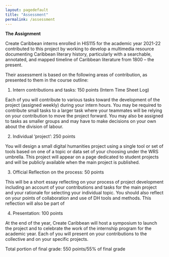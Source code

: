```yaml
---
layout: pagedefault
title: "Assessment"
permalink: /assessment
---
```


__The Assignment__

Create Caribbean interns enrolled in HIS115 for the academic year 2021-22 contributed to this project by working to develop a multimedia resource documenting Caribbean literary history, particularly with a searchable, annotated, and mapped timeline of Caribbean literature from 1800 – the present.

Their assessment is based on the following areas of contribution, as presented to them in the course outline:

1)	Intern contributions and tasks: 150 points (Intern Time Sheet Log)

Each of you will contribute to various tasks toward the development of the project (assigned weekly) during your intern hours. You may be required to contribute small tasks to a larger task where your teammates will be relying on your contribution to move the project forward. You may also be assigned to tasks as smaller groups and may have to make decisions on your own about the division of labour.

2)	Individual ‘project’: 250 points

You will design a small digital humanities project using a single tool or set of tools based on one of a topic or data set of your choosing under the WRS umbrella. This project will appear on a page dedicated to student projects and will be publicly available when the main project is published.

3)	Official Reflection on the process: 50 points

This will be a short essay reflecting on your process of project development including an account of your contributions and tasks for the main project and your rationale for selecting your individual topic. You should also reflect on your points of collaboration and use of DH tools and methods. This reflection will also be part of

4)	Presentation: 100 points

At the end of the year, Create Caribbean will host a symposium to launch the project and to celebrate the work of the internship program for the academic year. Each of you will present on your contributions to the collective and on your specific projects.

Total portion of final grade: 550 points/55% of final grade
